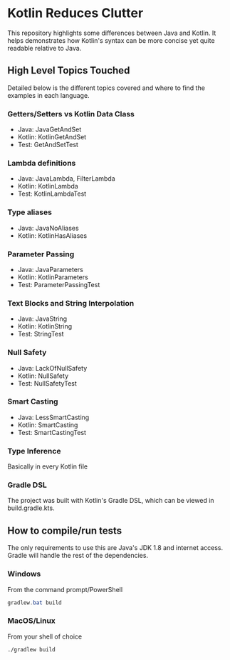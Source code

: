 # Kotlin Reduces Clutter

This repository highlights some differences between Java and Kotlin.  It helps demonstrates how Kotlin's syntax can be more concise yet quite readable relative to Java.

## High Level Topics Touched

Detailed below is the different topics covered and where to find the examples in each language.

### Getters/Setters vs Kotlin Data Class
- Java: JavaGetAndSet
- Kotlin: KotlinGetAndSet
- Test: GetAndSetTest

### Lambda definitions
- Java: JavaLambda, FilterLambda
- Kotlin: KotlinLambda
- Test: KotlinLambdaTest

### Type aliases
- Java: JavaNoAliases
- Kotlin: KotlinHasAliases

### Parameter Passing
- Java: JavaParameters
- Kotlin: KotlinParameters
- Test: ParameterPassingTest

### Text Blocks and String Interpolation
- Java: JavaString
- Kotlin: KotlinString
- Test: StringTest

### Null Safety
- Java: LackOfNullSafety
- Kotlin: NullSafety
- Test: NullSafetyTest

### Smart Casting
- Java: LessSmartCasting
- Kotlin: SmartCasting
- Test: SmartCastingTest

### Type Inference
Basically in every Kotlin file

### Gradle DSL
The project was built with Kotlin's Gradle DSL, which can be viewed in build.gradle.kts.

## How to compile/run tests

The only requirements to use this are Java's JDK 1.8 and internet access. Gradle will handle the rest of the dependencies.

### Windows

From the command prompt/PowerShell

```powershell
gradlew.bat build
```

### MacOS/Linux
From your shell of choice

```bash
./gradlew build
```
